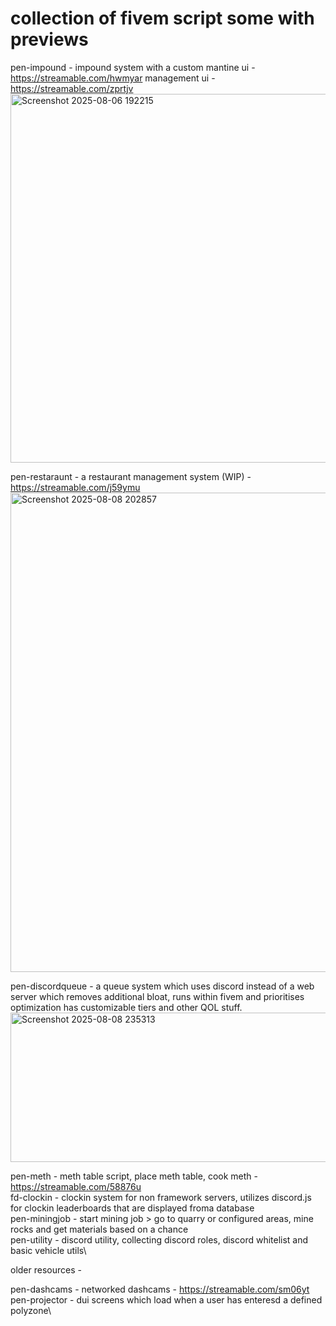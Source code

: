 # collection of fivem script some with previews

pen-impound - impound system with a custom mantine ui - https://streamable.com/hwmyar management ui - https://streamable.com/zprtjv \
<img width="650" height="590" alt="Screenshot 2025-08-06 192215" src="https://i.ibb.co/qLSx3zt1/476296249-f884c890-c5fa-4ac7-9c53-e610c91ead45.png" />

pen-restaraunt - a restaurant management system (WIP) - https://streamable.com/j59ymu \
<img width="1235" height="767" alt="Screenshot 2025-08-08 202857" src="https://i.ibb.co/wF0mdfgs/476296228-c56d7b36-6870-469e-a47c-776015a15663.png" />

pen-discordqueue - a queue system which uses discord instead of a web server which removes additional bloat, runs within fivem and prioritises optimization has customizable tiers and other QOL stuff.
<img width="638" height="239" alt="Screenshot 2025-08-08 235313" src="https://i.ibb.co/GfXKr8D3/476296196-21c25eff-82bf-4593-ac8a-c9d30b972a70.png" />

pen-meth - meth table script, place meth table, cook meth - https://streamable.com/58876u \
fd-clockin - clockin system for non framework servers, utilizes discord.js for clockin leaderboards that are displayed froma database\
pen-miningjob - start mining job > go to quarry or configured areas, mine rocks and get materials based on a chance\
pen-utility - discord utility, collecting discord roles, discord whitelist and basic vehicle utils\

older resources -

pen-dashcams - networked dashcams - https://streamable.com/sm06yt \
pen-projector - dui screens which load when a user has enteresd a defined polyzone\
